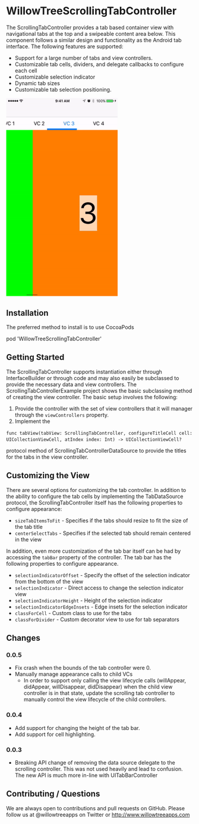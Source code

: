 # WillowTreeScrollingTabController

The ScrollingTabController provides a tab based container view with navigational tabs at the top and a swipeable content area below. This component follows a similar design and functionality as the Android tab interface.  The following features are supported:

* Support for a large number of tabs and view controllers.
* Customizable tab cells, dividers, and delegate callbacks to configure each cell
* Customizable selection indicator
* Dynamic tab sizes
* Customizable tab selection positioning.

<img src="docs/example.gif" width="300">

## Installation

The preferred method to install is to use CocoaPods

pod 'WillowTreeScrollingTabController'

## Getting Started

The ScrollingTabController supports instantiation either through InterfaceBuilder or through code and may also easily be subclassed to provide the necessary data and view controllers.  The ScrollingTabControllerExample project shows the basic subclassing method of creating the view controller.  The basic setup involves the following:

1. Provide the controller with the set of view controllers that it will manager through the ```viewControllers``` property.
2. Implement the


  ```func tabView(tabView: ScrollingTabController, configureTitleCell cell: UICollectionViewCell, atIndex index: Int) -> UICollectionViewCell?```

protocol method of ScrollingTabControllerDataSource to provide the titles for the tabs in the view controller.

## Customizing the View

There are several options for customizing the tab controller.  In addition to the ability to configure the tab cells by implementing the TabDataSource protocol, the ScrollingTabController itself has the following properties to configure appearance:

* ```sizeTabItemsToFit``` - Specifies if the tabs should resize to fit the size of the tab title
* ```centerSelectTabs``` - Specifies if the selected tab should remain centered in the view

In addition, even more customization of the tab bar itself can be had by accessing the ```tabBar``` property of the controller.  The tab bar has the following properties to configure appearance.

* ```selectionIndicatorOffset``` - Specify the offset of the selection indicator from the bottom of the view
* ```selectionIndicator``` - Direct access to change the selection indicator view
* ```selectionIndicatorHeight``` - Height of the selection indicator
* ```selectionIndicatorEdgeInsets``` - Edge insets for the selection indicator
* ```classForCell``` - Custom class to use for the tabs
* ```classForDivider``` - Custom decorator view to use for tab separators

## Changes

### 0.0.5

* Fix crash when the bounds of the tab controller were 0.
* Manually manage appearance calls to child VCs
    * In order to support only calling the view lifecycle calls (willAppear,
didAppear, willDisappear, didDisappear) when the child view controller
is in that state, update the scrolling tab controller to manually
control the view lifecycle of the child controllers.

### 0.0.4

* Add support for changing the height of the tab bar.
* Add support for cell highlighting.

### 0.0.3

* Breaking API change of removing the data source delegate to the scrolling controller. This was not used heavily and lead to confusion. The new API is much more in-line with UITabBarController

## Contributing / Questions

We are always open to contributions and pull requests on GitHub. Please follow us at @willowtreeapps on Twitter or http://www.willowtreeapps.com
